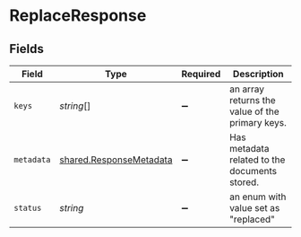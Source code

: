 # ReplaceResponse


## Fields

| Field                                                                     | Type                                                                      | Required                                                                  | Description                                                               |
| ------------------------------------------------------------------------- | ------------------------------------------------------------------------- | ------------------------------------------------------------------------- | ------------------------------------------------------------------------- |
| `keys`                                                                    | *string*[]                                                                | :heavy_minus_sign:                                                        | an array returns the value of the primary keys.                           |
| `metadata`                                                                | [shared.ResponseMetadata](../../../sdk/models/shared/responsemetadata.md) | :heavy_minus_sign:                                                        | Has metadata related to the documents stored.                             |
| `status`                                                                  | *string*                                                                  | :heavy_minus_sign:                                                        | an enum with value set as "replaced"                                      |